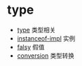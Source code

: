 # type

- [type](./type) 类型相关
- [instanceof-impl](./instanceof-impl) 实例
- [falsy](./falsy) 假值
- [conversion](./conversion) 类型转换
